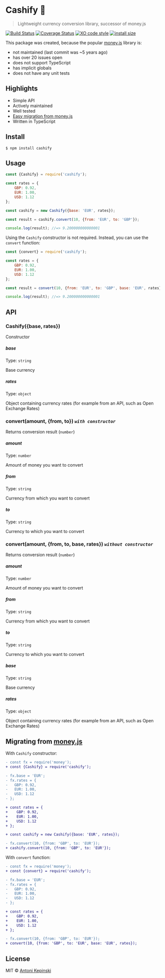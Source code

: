 # Cashify 💸

> Lightweight currency conversion library, successor of money.js

[![Build Status](https://travis-ci.org/xxczaki/cashify.svg?branch=master)](https://travis-ci.org/xxczaki/cashify) [![Coverage Status](https://coveralls.io/repos/github/xxczaki/cashify/badge.svg?branch=master)](https://coveralls.io/github/xxczaki/cashify?branch=master) [![XO code style](https://img.shields.io/badge/code_style-XO-5ed9c7.svg)](https://github.com/xojs/xo) [![install size](https://packagephobia.now.sh/badge?p=cashify)](https://packagephobia.now.sh/result?p=cashify)

This package was created, because the popular [money.js]() library is:
* not maintained (last commit was ~5 years ago)
* has over 20 issues open
* does not support TypeScript
* has implicit globals
* does not have any unit tests

## Highlights

- Simple API
- Actively maintained
- Well tested
- [Easy migration from money.js](#migrating-from-moneyjs)
- Written in TypeScript

## Install

```
$ npm install cashify
```

## Usage

```js
const {Cashify} = require('cashify');

const rates = {
	GBP: 0.92,
	EUR: 1.00,
	USD: 1.12
};

const cashify = new Cashify({base: 'EUR', rates});

const result = cashify.convert(10, {from: 'EUR', to: 'GBP'});

console.log(result); //=> 9.200000000000001
```

Using the `Cashify` constructor is not required. Instead, you can use the `convert` function:

```js
const {convert} = require('cashify');

const rates = {
	GBP: 0.92,
	EUR: 1.00,
	USD: 1.12
};

const result = convert(10, {from: 'EUR', to: 'GBP', base: 'EUR', rates});

console.log(result); //=> 9.200000000000001
```

## API

### Cashify({base, rates})

Constructor

##### base

Type: `string`

Base currency

##### rates

Type: `object`

Object containing currency rates (for example from an API, such as Open Exchange Rates)

### convert(amount, {from, to}) *`with constructor`*

Returns conversion result (`number`)

##### amount

Type: `number`

Amount of money you want to convert

##### from

Type: `string`

Currency from which you want to convert

##### to

Type: `string`

Currency to which you want to convert

### convert(amount, {from, to, base, rates}) *`without constructor`*

Returns conversion result (`number`)

##### amount

Type: `number`

Amount of money you want to convert

##### from

Type: `string`

Currency from which you want to convert

##### to

Type: `string`

Currency to which you want to convert

##### base

Type: `string`

Base currency

##### rates

Type: `object`

Object containing currency rates (for example from an API, such as Open Exchange Rates)

## Migrating from [money.js](http://openexchangerates.github.io/money.js/)

With `Cashify` constructor:

```diff
- const fx = require('money');
+ const {Cashify} = require('cashify');

- fx.base = 'EUR';
- fx.rates = {
-	GBP: 0.92,
-	EUR: 1.00,
-	USD: 1.12
- };

+ const rates = {
+	 GBP: 0.92,
+	 EUR: 1.00,
+	 USD: 1.12
+ };

+ const cashify = new Cashify({base: 'EUR', rates});

- fx.convert(10, {from: 'GBP', to: 'EUR'});
+ cashify.convert(10, {from: 'GBP', to: 'EUR'});
```

With `convert` function:

```diff
- const fx = require('money');
+ const {convert} = require('cashify');

- fx.base = 'EUR';
- fx.rates = {
-	GBP: 0.92,
-	EUR: 1.00,
-	USD: 1.12
- };

+ const rates = {
+	 GBP: 0.92,
+	 EUR: 1.00,
+	 USD: 1.12
+ };

- fx.convert(10, {from: 'GBP', to: 'EUR'});
+ convert(10, {from: 'GBP', to: 'EUR', base: 'EUR', rates});
```

## License

MIT © [Antoni Kepinski](https://kepinski.me)
